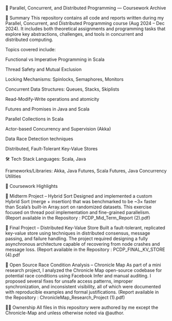 🧵 Parallel, Concurrent, and Distributed Programming — Coursework Archive

📝 Summary
This repository contains all code and reports written during my Parallel, Concurrent, and Distributed Programming course (Aug 2024 – Dec 2024). It includes both theoretical assignments and programming tasks that explore key abstractions, challenges, and tools in concurrent and distributed computing.

Topics covered include:

Functional vs Imperative Programming in Scala

Thread Safety and Mutual Exclusion

Locking Mechanisms: Spinlocks, Semaphores, Monitors

Concurrent Data Structures: Queues, Stacks, Skiplists

Read-Modify-Write operations and atomicity

Futures and Promises in Java and Scala

Parallel Collections in Scala

Actor-based Concurrency and Supervision (Akka)

Data Race Detection techniques

Distributed, Fault-Tolerant Key-Value Stores

🛠 Tech Stack
Languages: Scala, Java

Frameworks/Libraries: Akka, Java Futures, Scala Futures, Java Concurrency Utilities

🔬 Coursework Highlights

🔹 Midterm Project – Hybrid Sort
Designed and implemented a custom Hybrid Sort (merge + insertion) that was benchmarked to be ~3× faster than Scala’s built-in Array.sort on randomized datasets. This exercise focused on thread pool implementation and fine-grained parallelism. (Report available in the Repository : PCDP_Mid_Term_Report (2).pdf)


🔹 Final Project – Distributed Key-Value Store
Built a fault-tolerant, replicated key-value store using techniques in distributed consensus, message passing, and failure handling. The project required designing a fully asynchronous architecture capable of recovering from node crashes and message loss. (Report available in the Repository : PCDP_FINAL_KV_STORE (4).pdf

🔹 Open Source Race Condition Analysis – Chronicle Map
As part of a mini research project, I analyzed the Chronicle Map open-source codebase for potential race conditions using Facebook Infer and manual auditing. I proposed several fixes for unsafe access patterns, improper synchronization, and inconsistent visibility, all of which were documented with reproducible examples and formal justifications. (Report available in the Repository : ChronicleMap_Research_Project (1).pdf)

🤚🏻 Ownership
All files in this repository were authored by me except the Chronicle-Map and unless otherwise noted via @author.

